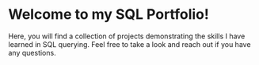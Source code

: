 # Welcome to my SQL Portfolio! 

Here, you will find a collection of projects demonstrating the skills I have learned in SQL querying. Feel free to take a look and reach out if you have any questions. 
